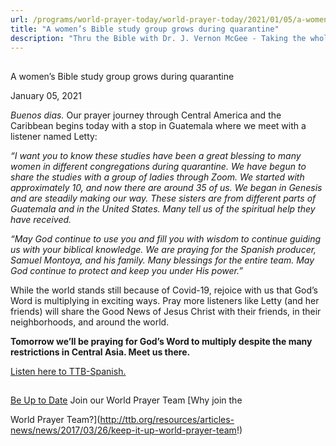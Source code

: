 ```yaml
---
url: /programs/world-prayer-today/world-prayer-today/2021/01/05/a-women-s-bible-study-group-grows-during-quarantine
title: "A women’s Bible study group grows during quarantine"
description: "Thru the Bible with Dr. J. Vernon McGee - Taking the whole Word to the whole world"
---
```







## 
 A women’s Bible study group grows during quarantine


January 05, 2021




*Buenos dias.* Our prayer journey through Central America and the Caribbean begins today with a stop in Guatemala where we meet with a listener named Letty:

*“I want you to know these studies have been a great blessing to many women in different congregations during quarantine. We have begun to share the studies with a group of ladies through Zoom. We started with approximately 10, and now there are around 35 of us. We began in Genesis and are steadily making our way. These sisters are from different parts of Guatemala and in the United States. Many tell us of the spiritual help they have received.*

*“May God continue to use you and fill you with wisdom to continue guiding us with your biblical knowledge. We are praying for the Spanish producer, Samuel Montoya, and his family. Many blessings for the entire team. May God continue to protect and keep you under His power.”*

While the world stands still because of Covid-19, rejoice with us that God’s Word is multiplying in exciting ways. Pray more listeners like Letty (and her friends) will share the Good News of Jesus Christ with their friends, in their neighborhoods, and around the world.

**Tomorrow we’ll be praying for God’s Word to multiply despite the many restrictions in Central Asia. Meet us there.**

[Listen here to TTB-Spanish.](https://ttb.twr.org/home/day,0217/language,SPA-LAT)







## 




[Be Up to Date](http://feeds.feedburner.com/WorldPrayerToday "World Prayer Today RSS Feed")
Join our World Prayer Team
[Why join the  

World Prayer Team?](http://ttb.org/resources/articles-news/news/2017/03/26/keep-it-up-world-prayer-team!)





